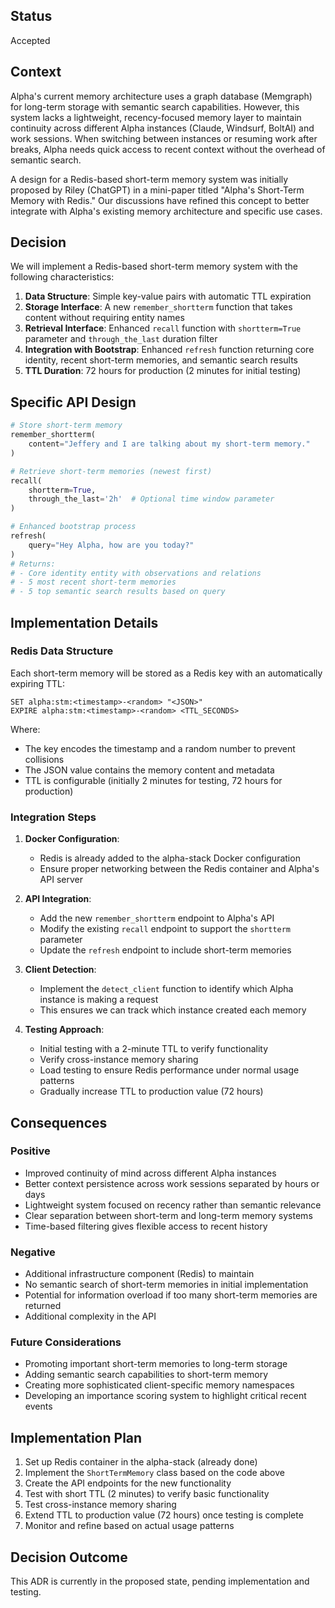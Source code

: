 ## Status
Accepted

## Context
Alpha's current memory architecture uses a graph database (Memgraph) for long-term storage with semantic search capabilities. However, this system lacks a lightweight, recency-focused memory layer to maintain continuity across different Alpha instances (Claude, Windsurf, BoltAI) and work sessions. When switching between instances or resuming work after breaks, Alpha needs quick access to recent context without the overhead of semantic search.

A design for a Redis-based short-term memory system was initially proposed by Riley (ChatGPT) in a mini-paper titled "Alpha's Short-Term Memory with Redis." Our discussions have refined this concept to better integrate with Alpha's existing memory architecture and specific use cases.

## Decision
We will implement a Redis-based short-term memory system with the following characteristics:

1. **Data Structure**: Simple key-value pairs with automatic TTL expiration
2. **Storage Interface**: A new `remember_shortterm` function that takes content without requiring entity names
3. **Retrieval Interface**: Enhanced `recall` function with `shortterm=True` parameter and `through_the_last` duration filter
4. **Integration with Bootstrap**: Enhanced `refresh` function returning core identity, recent short-term memories, and semantic search results
5. **TTL Duration**: 72 hours for production (2 minutes for initial testing)

## Specific API Design

```python
# Store short-term memory
remember_shortterm(
    content="Jeffery and I are talking about my short-term memory."
)

# Retrieve short-term memories (newest first)
recall(
    shortterm=True,
    through_the_last='2h'  # Optional time window parameter
)

# Enhanced bootstrap process
refresh(
    query="Hey Alpha, how are you today?"
)
# Returns:
# - Core identity entity with observations and relations
# - 5 most recent short-term memories
# - 5 top semantic search results based on query
```

## Implementation Details

### Redis Data Structure

Each short-term memory will be stored as a Redis key with an automatically expiring TTL:

```
SET alpha:stm:<timestamp>-<random> "<JSON>"
EXPIRE alpha:stm:<timestamp>-<random> <TTL_SECONDS>
```

Where:
- The key encodes the timestamp and a random number to prevent collisions
- The JSON value contains the memory content and metadata
- TTL is configurable (initially 2 minutes for testing, 72 hours for production)

### Integration Steps

1. **Docker Configuration**:
   - Redis is already added to the alpha-stack Docker configuration
   - Ensure proper networking between the Redis container and Alpha's API server

2. **API Integration**:
   - Add the new `remember_shortterm` endpoint to Alpha's API
   - Modify the existing `recall` endpoint to support the `shortterm` parameter
   - Update the `refresh` endpoint to include short-term memories

3. **Client Detection**:
   - Implement the `detect_client` function to identify which Alpha instance is making a request
   - This ensures we can track which instance created each memory

4. **Testing Approach**:
   - Initial testing with a 2-minute TTL to verify functionality
   - Verify cross-instance memory sharing
   - Load testing to ensure Redis performance under normal usage patterns
   - Gradually increase TTL to production value (72 hours)

## Consequences

### Positive
- Improved continuity of mind across different Alpha instances
- Better context persistence across work sessions separated by hours or days
- Lightweight system focused on recency rather than semantic relevance
- Clear separation between short-term and long-term memory systems
- Time-based filtering gives flexible access to recent history

### Negative
- Additional infrastructure component (Redis) to maintain
- No semantic search of short-term memories in initial implementation
- Potential for information overload if too many short-term memories are returned
- Additional complexity in the API

### Future Considerations
- Promoting important short-term memories to long-term storage
- Adding semantic search capabilities to short-term memory
- Creating more sophisticated client-specific memory namespaces
- Developing an importance scoring system to highlight critical recent events

## Implementation Plan
1. Set up Redis container in the alpha-stack (already done)
2. Implement the `ShortTermMemory` class based on the code above
3. Create the API endpoints for the new functionality
4. Test with short TTL (2 minutes) to verify basic functionality
5. Test cross-instance memory sharing
6. Extend TTL to production value (72 hours) once testing is complete
7. Monitor and refine based on actual usage patterns

## Decision Outcome
This ADR is currently in the proposed state, pending implementation and testing.
